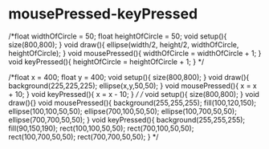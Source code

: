 # mousePressed-keyPressed
/*float widthOfCircle = 50;
float heightOfCircle = 50;
void setup(){
  size(800,800);
}
void draw(){
  ellipse(width/2, height/2, widthOfCircle, heightOfCircle);
}
void mousePressed(){
  widthOfCircle = widthOfCircle + 1;
}
void keyPressed(){
  heightOfCircle = heightOfCircle + 1;
}
*/

/*float x = 400; 
float y = 400;
void setup(){
  size(800,800);
}
void draw(){
  background(225,225,225);
  ellipse(x,y,50,50);
}
void mousePressed(){
  x = x + 10;
}
void keyPressed(){
  x = x - 10;
}
*/
/*
void setup(){
  size(800,800);
}
void draw(){}
void mousePressed(){
  background(255,255,255);
  fill(100,120,150);
  ellipse(100,100,50,50);
  ellipse(700,100,50,50);
  ellipse(100,700,50,50);
  ellipse(700,700,50,50);
}
void keyPressed(){
  background(255,255,255);
  fill(90,150,190);
  rect(100,100,50,50);
  rect(700,100,50,50);
  rect(100,700,50,50);
  rect(700,700,50,50);
}
*/
